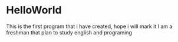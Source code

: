 # HelloWorld
This is the first program that i have created, hope i will mark it 
I am a freshman that plan to study english and programing
